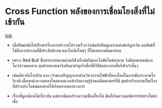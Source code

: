 # Cross Function พลังของการเชื่อมโยงสิ่งที่ไม่เข้ากัน

[link](https://thestandard.co/business-rocket-cross-function-power/)

- เมื่อทีมผ่าตัดไปปรึกษาเรื่องการทำงานให้รวดเร็วกว่าเดิมกับทีมดูแลรถแข่งฟอร์มูลาวัน ผลลัพธ์ที่ได้คือการทำงานที่มีประสิทธิภาพ และไอเดียใหม่ๆ ที่ไม่เคยคาดคิดมาก่อน

- เพราะ Red Bull สื่อสารการตลาดผ่านกีฬาเอ็กซ์ตรีมและไลฟ์สไตล์มานาน จึงมีคอนเทนต์และโนว์ฮาวมหาศาล สุดท้ายพวกเขาจึงหันมาทำธุรกิจสื่อที่มีวิธีคิดต่างจากสื่อกีฬาเจ้าอื่นๆ

- เช่นเดียวกับโรเบิร์ต แลง เจ้าของปริญญาเอกด้านวิศวกรรมไฟฟ้าที่หลงใหลในการพับกระดาษโอริกามิ เมื่อเขานำความหลงใหลมาผนวกเข้ากับความรู้ด้านคณิตศาสตร์ที่มี สุดท้ายจึงกลายเป็นเรื่องที่สร้างประโยชน์มหาศาลให้กับหลากหลายวงการ

- เรื่องที่ดูเหมือนไม่เกี่ยวกัน แต่หากมีคนสร้างความเชื่อมโยงได้ มันก็เกิดความมหัศจรรย์อย่างไม่น่าเชื่อ
